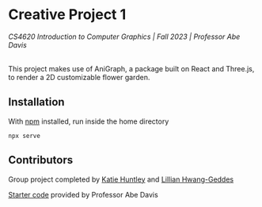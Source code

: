 # Creative Project 1
*_CS4620 Introduction to Computer Graphics | Fall 2023 | Professor Abe Davis_*
<br />
<br />

This project makes use of AniGraph, a package built on React and Three.js, to render a 2D customizable flower garden.

## Installation
With [npm](https://docs.npmjs.com/downloading-and-installing-node-js-and-npm) installed, run inside the home directory  
```
npx serve
```

## Contributors
Group project completed by [Katie Huntley](https://www.linkedin.com/in/katieahuntley/) and [Lillian Hwang-Geddes](https://www.linkedin.com/in/lillian-hwang-geddes/)

[Starter code](https://www.cs.cornell.edu/courses/cs4620/2023fa/assignments/docs/category/creative-1) provided by Professor Abe Davis

